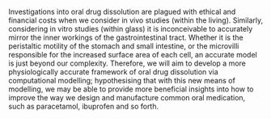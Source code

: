 Investigations into oral drug dissolution are plagued with ethical and financial costs when we consider in vivo studies (within the living). 
Similarly, considering in vitro studies (within glass) it is inconceivable to accurately mirror the inner workings of the gastrointestinal tract. 
Whether it is the peristaltic motility of the stomach and small intestine, or the microvilli responsible for the increased surface area of each cell, an
accurate model is just beyond our complexity. Therefore, we will aim to develop a more physiologically accurate framework of 
oral drug dissolution via computational modelling; hypothesising that with this new means of modelling, we may be able to provide more beneficial 
insights into how to improve the way we design and manufacture common  oral medication, such as paracetamol, ibuprofen and so forth.
